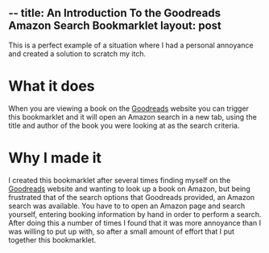 --
title: An Introduction To the Goodreads Amazon Search Bookmarklet
layout: post
--

This is a perfect example of a situation where I had a personal annoyance and created a solution to scratch my itch.

# What it does
When you are viewing a book on the [Goodreads](http://www.goodreads.com) website you can trigger this bookmarklet and it will open an Amazon search in a new tab, using the title and author of the book you were looking at as the search criteria.

# Why I made it
I created this bookmarklet after several times finding myself on the [Goodreads](http://www.goodreads.com) website and wanting to look up a book on Amazon, but being frustrated that of the search options that Goodreads provided, an Amazon search was available. You have to to open an Amazon page and search yourself, entering booking information by hand in order to perform a search. After doing this a number of times I found that it was more annoyance than I was willing to put up with, so after a small amount of effort that I put together this bookmarklet. 